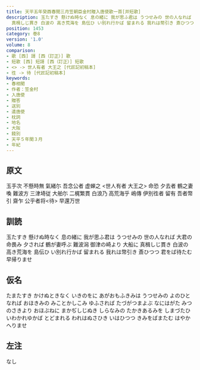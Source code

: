 ```yaml
---
title: 天平五年癸酉春閏三月笠朝臣金村贈入唐使歌一首[并短歌]
description: 玉たすき 懸けぬ時なく 息の緒に 我が思ふ君は うつせみの 世の人なれば 大君の 命畏み 夕されば 鶴が妻呼ぶ 難波潟 御津の崎より 大船に
  真楫しじ貫き 白波の 高き荒海を 島伝ひ い別れ行かば 留まれる 我れは幣引き 斎ひつつ 君をば待たむ 早帰りませ
position: 1453
category: 巻8
version: '1.0'
volume: 8
comparison:
- 歌 [西] 謌 [西（訂正）] 歌
- 短歌 [西] 短謌 [西（訂正）] 短歌
- <> -> 世人有者 大王之 [代匠記初稿本]
- 徃 -> 待 [代匠記初稿本]
keywords:
- 春相聞
- 作者：笠金村
- 入唐使
- 贈答
- 送別
- 遣唐使
- 枕詞
- 地名
- 大阪
- 餞別
- 天平５年閏３月
- 年紀
---
```


## 原文

玉手次 不懸時無 氣緒尓 吾念公者 虚蝉之 <世人有者 大王之> 命恐 夕去者 鶴之妻喚 難波方 三津埼従 大舶尓 二梶繁貫 白浪乃 高荒海乎 嶋傳 伊別徃者 留有 吾者幣引 齋乍 公乎者将<待> 早還万世

## 訓読

玉たすき 懸けぬ時なく 息の緒に 我が思ふ君は うつせみの 世の人なれば 大君の 命畏み 夕されば 鶴が妻呼ぶ 難波潟 御津の崎より 大船に 真楫しじ貫き 白波の 高き荒海を 島伝ひ い別れ行かば 留まれる 我れは幣引き 斎ひつつ 君をば待たむ 早帰りませ

## 仮名

たまたすき かけぬときなく いきのをに あがおもふきみは うつせみの よのひとなれば おほきみの みことかしこみ ゆふされば たづがつまよぶ なにはがた みつのさきより おほぶねに まかぢしじぬき しらなみの たかきあるみを しまづたひ いわかれゆかば とどまれる われはぬさひき いはひつつ きみをばまたむ はやかへりませ

## 左注

なし

